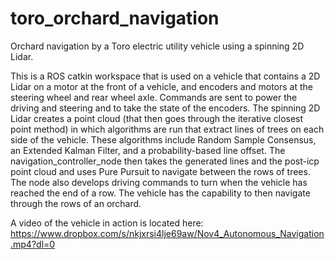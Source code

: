 # toro_orchard_navigation
Orchard navigation by a Toro electric utility vehicle using a spinning 2D Lidar.

This is a ROS catkin workspace that is used on a vehicle that contains a 2D Lidar on a motor at the front of a vehicle, and encoders and motors at the steering wheel and rear wheel axle. Commands are sent to power the driving and steering and to take the state of the encoders. The spinning 2D Lidar creates a point cloud (that then goes through the iterative closest point method) in which algorithms are run that extract lines of trees on each side of the vehicle. These algorithms include Random Sample Consensus, an Extended Kalman Filter, and a probability-based line offset. The navigation_controller_node then takes the generated lines and the post-icp point cloud and uses Pure Pursuit to navigate between the rows of trees. The node also develops driving commands to turn when the vehicle has reached the end of a row. The vehicle has the capability to then navigate through the rows of an orchard.

A video of the vehicle in action is located here: https://www.dropbox.com/s/nkjxrsi4lje69aw/Nov4_Autonomous_Navigation.mp4?dl=0
